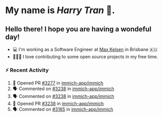 #  My name is  *Harry Tran* 👋.
## Hello there! I hope you are having a wondeful day! 

- 💻 I'm working as a Software Engineer at [Max Kelsen](https://maxkelsen.com/) in Brisbane 🇦🇺
- 👨🏻‍💻 I love contributing to some open source projects in my free time.

### :zap: Recent Activity
<!--START_SECTION:activity-->
1. 💪 Opened PR [#3277](https://github.com/immich-app/immich/pull/3277) in [immich-app/immich](https://github.com/immich-app/immich)
2. 🗣 Commented on [#3238](https://github.com/immich-app/immich/pull/3238#issuecomment-1634337843) in [immich-app/immich](https://github.com/immich-app/immich)
3. 🗣 Commented on [#3238](https://github.com/immich-app/immich/pull/3238#issuecomment-1634309689) in [immich-app/immich](https://github.com/immich-app/immich)
4. 💪 Opened PR [#3238](https://github.com/immich-app/immich/pull/3238) in [immich-app/immich](https://github.com/immich-app/immich)
5. 🗣 Commented on [#3165](https://github.com/immich-app/immich/issues/3165#issuecomment-1634219052) in [immich-app/immich](https://github.com/immich-app/immich)
<!--END_SECTION:activity-->

<!--

Here are some ideas to get you started:

- 🔭 I’m currently working on ...
- 🌱 I’m currently learning ...
- 👯 I’m looking to collaborate on ...
- 🤔 I’m looking for help with ...
- 💬 Ask me about ...
- 📫 How to reach me: ...
- 😄 Pronouns: ...
- ⚡ Fun fact: ...
# title 1
## title 2
### title 3
#### title 4
##### title 5
###### title 6

Text that is **bold**, *italic* and ~~strikethrough~~

* [ ] Item 2
   * [x] Sub Item 2b
* [ ] Item 1

1. Item 1
   1. Item 1
1. Item 2

| Column 1 | Column 2 | Column 3 |
| :--- | :---: | ---: |
| Row 1a | Row 1b | Row 1c |
| Row 2a | Row 2b | Row 2c |

This is a [link](https://mlh.io)

this is inline `code`, here is a block of code below 👇

```ts
const name: string = 'Eddie Jaoude';

// log name
console.log(name);
```

> I am a quote to give context

I am normal text talking about the above quote ☝️ 
-->
